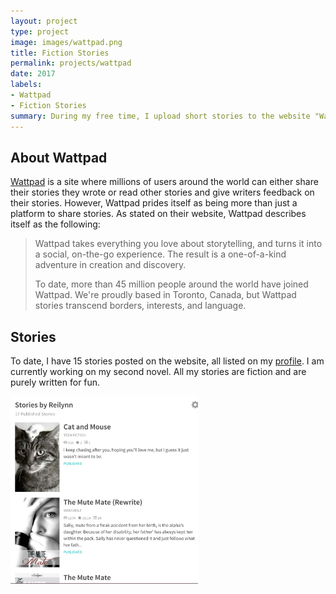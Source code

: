 ```yaml
---
layout: project
type: project
image: images/wattpad.png
title: Fiction Stories
permalink: projects/wattpad
date: 2017
labels:
- Wattpad
- Fiction Stories
summary: During my free time, I upload short stories to the website "Wattpad." 
---
```


## About Wattpad

[Wattpad](http://www.wattpad.com) is a site where millions of users around the world can either share their stories they wrote or read other stories and give writers feedback on their stories. However, Wattpad prides itself as being more than just a platform to share stories. As stated on their website, Wattpad describes itself as the following: 

> Wattpad takes everything you love about storytelling, and turns it into a social, on-the-go experience. The result is a one-of-a-kind adventure in creation and discovery.
> 
> To date, more than 45 million people around the world have joined Wattpad. We're proudly based in Toronto, Canada, but Wattpad stories transcend borders, interests, and language. 

## Stories 

To date, I have 15 stories posted on the website, all listed on my [profile](https://www.wattpad.com/user/xReilynnx). I am currently working on my second novel. All my stories are fiction and are purely written for fun. 

<img width="300px" height="300px" src="images/Stories.png"/>